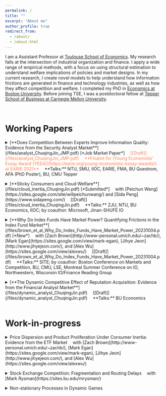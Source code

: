 ```yaml
---
permalink: /
title: ""
excerpt: "About me"
author_profile: true
redirect_from:
  - /about/
  - /about.html
---
```


I am a Assistant Professor at [Toulouse School of Economics](https://www.tse-fr.eu/). My research falls at the intersection of industrial organization and finance. I apply a wide range of empirical methods, with a focus on using structural estimation to understand welfare implications of policies and market designs. In my current research, I create novel models to help understand how information frictions are generated in finance and technology industries, as well as how they affect competition and welfare. I completed my PhD in [Economics at Boston University](https://www.bu.edu/econ/). Before joining TSE, I was a postdoctoral fellow at [Tepper School of Business at Carnegie Mellon University](https://www.cmu.edu/tepper/index.html).
<p></p>


<br>

# Working Papers

<details>
<summary markdown='span'>
[**Does Competition Between Experts Improve Information Quality: Evidence from the Security Analyst Market**](/files/analyst_ChuqingJin_JMP.pdf)  [*Job Market Paper*]           
<span style="color:coral">
&emsp;[[Draft]](/files/analyst_ChuqingJin_JMP.pdf)     
&emsp;**Finalist for [Young Economists' Essay Award (YEEA)](https://earie.org/young-economists-essay-awards/) at EARIE 2021**
</span>    
&emsp;**Talks:** NTU, SMU, IIOC, EARIE, FMA, BU Questrom, AFA (PhD Poster), BU, CMU Tepper         
</summary>

* *Financial analysts are rewarded for being* ***the most accurate****. This leads them to distort their forecasts to differentiate themselves from their peers, but also disciplines their optimism bias. In the current market, the disciplinary effect dominates while both effects are present, so it is optimal to have moderate competition between analysts to both improve aggregate information and contain the distortion.*

<img src="/images/distortion.png" class = "center" width="600" />

<img src="/images/discipline.png" class = "center" width="600" />

</details>

<p></p>

<details>
<summary markdown='span'>
[**Sticky Consumers and Cloud Welfare**](/files/cloud_inertia_ChuqingJin.pdf)   [*Submitted*]         
&emsp;with [Peichun Wang](https://sites.google.com/site/willpeichunwang/) and [Sida Peng](https://www.sidapeng.com/)      
&emsp;[[Draft]](/files/cloud_inertia_ChuqingJin.pdf)     
&emsp;**Talks:** ZJU, NTU, BU Economics, IIOC; by coauthor: Microsoft, Jinan-SHUFE IO            
</summary>      

* *Cloud computing creates big welfare benefits, particularly for smaller firms, but we find that cloud customers are sticky to old cloud products, thus undermining cloud's benefits. Cloud migration services and introductory discounts, which incentivize firms to try new products, can improve both consumer welfare and provider revenue.*

<img src="/images/rd_cloud_inertia.png" class = "center" width = "600" />

</details>
<p></p>

<details>
<summary markdown='span'>
[**Why Do Index Funds Have Market Power? Quantifying Frictions in the Index Fund Market**](/files/brown_et_al_Why_Do_Index_Funds_Have_Market_Power_20231004.pdf)    [*New*]       
&emsp;with [Zach Brown](http://www-personal.umich.edu/~zachb/), [Mark Egan](https://sites.google.com/view/mark-egan), [Jihye Jeon](http://www.jihyejeon.com/), and [Alex Wu](https://sites.google.com/view/alexwu/)     
&emsp;[[Draft]](/files/brown_et_al_Why_Do_Index_Funds_Have_Market_Power_20231004.pdf)     
&emsp;**Talks:** SITE; by coauthor: Boston Conference on Markets and Competition, BU, CMU, LSE, Montreal Summer Conference on IO, Northwestern, Wisconsin IO/Finance Reading Group       
</summary>

* *We develop a novel quantitative dynamic model of demand for and supply of index funds to decompose the impact of ***inertia***, ***search frictions***, and ***preference heterogeneity***. We find that the average expense ratio paid by retail investors are roughly 45% higher due to search frictions and 40% due to inertia than the friction-less baseline. Removing inertia has a small impact when search frictions are high.*

<img src="/images/cf_cdf_no_inertia.png" class = "center" width = "300" /><img src="/images/cf_cdf_no_search.png" class = "center" width = "300" />

</details>

<p></p>


<details>
<summary markdown='span'>
[**The Dynamic Competitive Effect of Reputation Acquisition: Evidence from the Financial Analyst Market**](/files/dynamic_analyst_ChuqingJin.pdf)          
&emsp;[[Draft]](/files/dynamic_analyst_ChuqingJin.pdf)    
&emsp;**Talks:** BU Economics
</summary>
</details>
<br>

# Work-in-progress

<details>
<summary markdown='span'>
Price Dispersion and Product Proliferation Under Consumer Inertia: Evidence from the ETF Market   
&emsp;with [Zach Brown](http://www-personal.umich.edu/~zachb/), [Mark Egan](https://sites.google.com/view/mark-egan), [Jihye Jeon](http://www.jihyejeon.com/), and [Alex Wu](https://sites.google.com/view/alexwu/)     
</summary>
</details>
<p></p>

<details>
<summary markdown='span'>
Stock Exchange Competition: Fragmentation and Routing Delays  
&emsp;with [Mark Rysman](https://sites.bu.edu/mrysman/)
</summary>
</details>
<p></p>

<details>
<summary markdown='span'>
Non-stationary Processes in Dynamic Games
</summary>
</details>
<br/>
